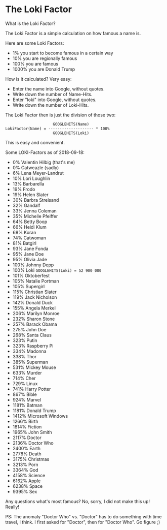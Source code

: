 # The Loki Factor

What is the Loki Factor?

The Loki Factor is a simple calculation on how famous a name is.

Here are some Loki Factors:

- 1% you start to become famous in a certain way
- 10% you are regionally famous
- 100% you are famous
- 1000% you are Donald Trump

How is it calculated?  Very easy:

- Enter the name into Google, without quotes.
- Write down the number of Name-Hits.
- Enter "loki" into Google, without quotes.
- Write down the number of Loki-Hits.

The Loki Factor then is just the division of those two:

                         GOOGLEHITS(Name)
    LokiFactor(Name) = -------------------- * 100%
                         GOOGLEHITS(Loki)

This is easy and convenient.

Some LOKI-Factors as of 2018-09-18:

- 0% Valentin Hilbig (that's me)
- 0% Catweazle (sadly)
- 6% Lena Meyer-Landrut
- 10% Lori Loughlin
- 13% Barbarella
- 19% Frodo
- 19% Helen Slater
- 30% Barbra Streisand
- 32% Gandalf
- 33% Jenna Coleman
- 35% Michelle Pfeiffer
- 64% Betty Boop
- 66% Heidi Klum
- 68% Koran
- 74% Catwoman
- 81% Batgirl
- 93% Jane Fonda
- 95% Jane Doe
- 95% Olivia Jade
- 100% Johnny Depp
- 100% Loki `GOOGLEHITS(Loki) = 52 900 000`
- 101% Oktoberfest
- 105% Natalie Portman
- 105% Supergirl
- 115% Christian Slater
- 119% Jack Nicholson
- 142% Donald Duck
- 155% Angela Merkel
- 206% Marilyn Monroe
- 232% Sharon Stone
- 257% Barack Obama
- 275% John Doe
- 268% Santa Claus
- 323% Putin
- 323% Raspberry Pi
- 334% Madonna
- 338% Thor
- 385% Superman
- 531% Mickey Mouse
- 633% Murder
- 714% Cher
- 729% Linux
- 741% Harry Potter
- 867% Bible
- 924% Marvel
- 1181% Batman
- 1181% Donald Trump
- 1412% Microsoft Windows
- 1266% Birth
- 1814% Fiction
- 1965% John Smith
- 2117% Doctor
- 2136% Doctor Who
- 2400% Earth
- 2778% Death
- 3175% Christmas
- 3213% Porn
- 3364% God
- 4158% Science
- 6162% Apple
- 6238% Space
- 9395% Sex

Any questions what's most famous?
No, sorry, I did not make this up!
Really!

PS: The anomaly "Doctor Who" vs. "Doctor" has to do something with time travel, I think.  I first asked for "Doctor", then for "Doctor Who".  Go figure ;)
